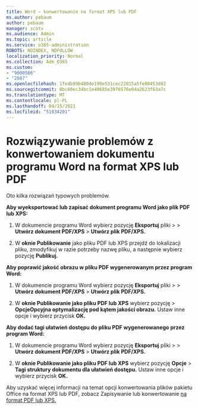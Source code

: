 ```yaml
---
title: Word — konwertowanie na format XPS lub PDF
ms.author: pebaum
author: pebaum
manager: scotv
ms.audience: Admin
ms.topic: article
ms.service: o365-administration
ROBOTS: NOINDEX, NOFOLLOW
localization_priority: Normal
ms.collection: Adm_O365
ms.custom:
- "9000586"
- "2687"
ms.openlocfilehash: 1fe4b99b480de199e531cec22015a5fe00453d82
ms.sourcegitcommit: 8bc60ec34bc1e40685e3976576e04a2623f63a7c
ms.translationtype: MT
ms.contentlocale: pl-PL
ms.lasthandoff: 04/15/2021
ms.locfileid: "51834201"
---
```

# <a name="resolve-issues-converting-a-word-document-to-xps-or-pdf"></a>Rozwiązywanie problemów z konwertowaniem dokumentu programu Word na format XPS lub PDF

Oto kilka rozwiązań typowych problemów. 

**Aby wyeksportować lub zapisać dokument programu Word jako plik PDF lub XPS:**

1. W dokumencie programu Word wybierz pozycję **Eksportuj** pliki  >    >  **Utwórz dokument PDF/XPS**  >  **Utwórz plik PDF/XPS.**

2. W **oknie Publikowanie** jako pliku PDF lub XPS przejdź do lokalizacji pliku, zmodyfikuj w razie potrzeby nazwę pliku, a następnie wybierz pozycję **Publikuj.**

**Aby poprawić jakość obrazu w pliku PDF wygenerowanym przez program Word:**

1. W dokumencie programu Word wybierz pozycję **Eksportuj** pliki  >    >  **Utwórz dokument PDF/XPS**  >  **Utwórz plik PDF/XPS.**

2. W **oknie Publikowanie jako pliku PDF lub XPS** wybierz pozycję   >  **OpcjeOpcyjna optymalizację pod kątem jakości obrazu.** Ustaw inne opcje i wybierz przycisk **OK.** 

**Aby dodać tagi ułatwień dostępu do pliku PDF wygenerowanego przez program Word:**
 
1. W dokumencie programu Word wybierz pozycję **Eksportuj** pliki  >    >  **Utwórz dokument PDF/XPS**  >  **Utwórz plik PDF/XPS.**

2. W **oknie Publikowanie jako pliku PDF lub XPS** wybierz pozycję **Opcje**  >  **Tagi struktury dokumentu dla ułatwień dostępu.** Ustaw inne opcje i wybierz przycisk **OK.**

Aby uzyskać więcej informacji na temat opcji konwertowania plików pakietu Office na format XPS lub PDF, zobacz Zapisywanie lub konwertowanie [na format PDF lub XPS.](https://support.office.com/article/d85416c5-7d77-4fd6-a216-6f4bf7c7c110)